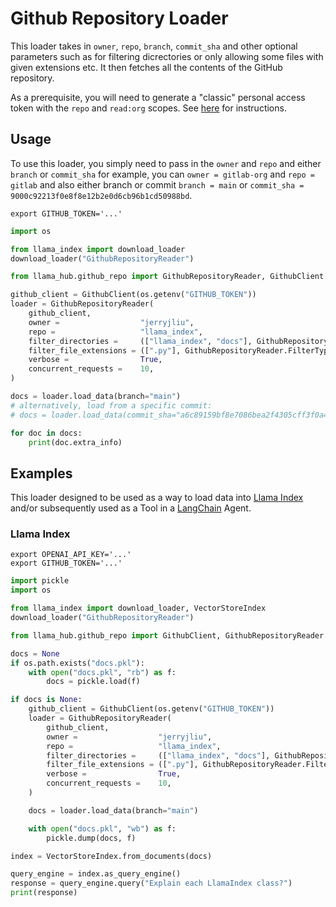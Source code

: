 # Github Repository Loader

This loader takes in `owner`, `repo`, `branch`, `commit_sha` and other optional parameters such as for filtering dicrectories or only allowing some files with given extensions etc. It then fetches all the contents of the GitHub repository.

As a prerequisite, you will need to generate a "classic" personal access token with the `repo` and `read:org` scopes. See [here](https://docs.gitlab.com/en/authentication/keeping-your-account-and-data-secure/creating-a-personal-access-token) for instructions.

## Usage

To use this loader, you simply need to pass in the `owner` and `repo` and either `branch` or `commit_sha` for example, you can `owner = gitlab-org` and `repo = gitlab` and also either branch or commit `branch = main` or `commit_sha = 9000c92213f0e8f8e12b2e0d6cb96b1cd50988bd`.

```shell
export GITHUB_TOKEN='...'
```

```python
import os

from llama_index import download_loader
download_loader("GithubRepositoryReader")

from llama_hub.github_repo import GithubRepositoryReader, GithubClient

github_client = GithubClient(os.getenv("GITHUB_TOKEN"))
loader = GithubRepositoryReader(
    github_client,
    owner =                  "jerryjliu",
    repo =                   "llama_index",
    filter_directories =     (["llama_index", "docs"], GithubRepositoryReader.FilterType.INCLUDE),
    filter_file_extensions = ([".py"], GithubRepositoryReader.FilterType.INCLUDE),
    verbose =                True,
    concurrent_requests =    10,
)

docs = loader.load_data(branch="main")
# alternatively, load from a specific commit:
# docs = loader.load_data(commit_sha="a6c89159bf8e7086bea2f4305cff3f0a4102e370")

for doc in docs:
    print(doc.extra_info)
```

## Examples

This loader designed to be used as a way to load data into [Llama Index](https://github.com/run-llama/llama_index/tree/main/llama_index) and/or subsequently used as a Tool in a [LangChain](https://github.com/hwchase17/langchain) Agent.

### Llama Index

```shell
export OPENAI_API_KEY='...'
export GITHUB_TOKEN='...'
```

```python
import pickle
import os

from llama_index import download_loader, VectorStoreIndex
download_loader("GithubRepositoryReader")

from llama_hub.github_repo import GithubClient, GithubRepositoryReader

docs = None
if os.path.exists("docs.pkl"):
    with open("docs.pkl", "rb") as f:
        docs = pickle.load(f)

if docs is None:
    github_client = GithubClient(os.getenv("GITHUB_TOKEN"))
    loader = GithubRepositoryReader(
        github_client,
        owner =                  "jerryjliu",
        repo =                   "llama_index",
        filter_directories =     (["llama_index", "docs"], GithubRepositoryReader.FilterType.INCLUDE),
        filter_file_extensions = ([".py"], GithubRepositoryReader.FilterType.INCLUDE),
        verbose =                True,
        concurrent_requests =    10,
    )

    docs = loader.load_data(branch="main")

    with open("docs.pkl", "wb") as f:
        pickle.dump(docs, f)

index = VectorStoreIndex.from_documents(docs)

query_engine = index.as_query_engine()
response = query_engine.query("Explain each LlamaIndex class?")
print(response)
```
